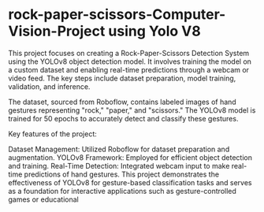 # rock-paper-scissors-Computer-Vision-Project using Yolo V8
This project focuses on creating a Rock-Paper-Scissors Detection System using the YOLOv8 object detection model. It involves training the model on a custom dataset and enabling real-time predictions through a webcam or video feed. The key steps include dataset preparation, model training, validation, and inference.

The dataset, sourced from Roboflow, contains labeled images of hand gestures representing "rock," "paper," and "scissors." The YOLOv8 model is trained for 50 epochs to accurately detect and classify these gestures.

Key features of the project:

Dataset Management: Utilized Roboflow for dataset preparation and augmentation.
YOLOv8 Framework: Employed for efficient object detection and training.
Real-Time Detection: Integrated webcam input to make real-time predictions of hand gestures.
This project demonstrates the effectiveness of YOLOv8 for gesture-based classification tasks and serves as a foundation for interactive applications such as gesture-controlled games or educational

